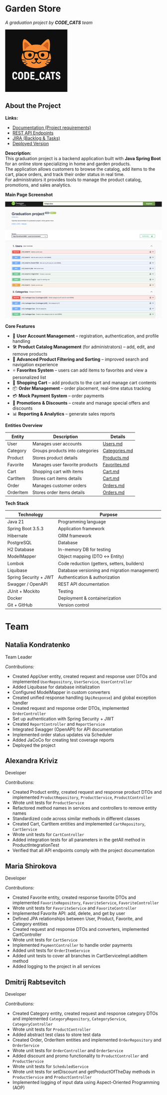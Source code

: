 # Garden Store

_A graduation project by **CODE_CATS** team_

![CODE_CATS Banner](src/main/docs/logo.png)

## About the Project

**Links:**

- [Documentation (Project requirements)](https://docs.google.com/document/d/1Xn41eFhdYAJVYzRucsNwpbLJ5lNxdvpfx__SZf5DwXA/edit?tab=t.0)
- [REST API Endpoints](https://confirmed-baron-2e5.notion.site/REST-API-f186cf63a46c4020b2237f73093922ab)
- [JIRA (Backlog & Tasks)](https://natzubova.atlassian.net/jira/software/projects/GSP/boards/1)
- [Deployed Version](http://51.20.105.119:8080/swagger-ui/index.html#/)

**Description:**  
This graduation project is a backend application built with **Java Spring Boot** for an online store specializing in home and garden products.  
The application allows customers to browse the catalog, add items to the cart, place orders, and track their order status in real time.  
For administrators it provides tools to manage the product catalog, promotions, and sales analytics.

**Main Page Screenshot**

![Main Page Screenshot](src/main/docs/main-page.png)

**Core Features**

- 👤 **User Account Management** – registration, authentication, and profile handling
- 🛠️ **Product Catalog Management** (for administrators) – add, edit, and remove products
- 🔎 **Advanced Product Filtering and Sorting** – improved search and navigation experience
- ⭐ **Favorites System** – users can add items to favorites and view a personalized list
- 🛒 **Shopping Cart** – add products to the cart and manage cart contents
- 📦 **Order Management** – order placement, real-time status tracking
- 💳 **Mock Payment System** – order payments
- 🎁 **Promotions & Discounts** – create and manage special offers and discounts
- 📊 **Reporting & Analytics** – generate sales reports


**Entities Overview**

| Entity    | Description                     | Details                                    |
|-----------|---------------------------------|--------------------------------------------|
| User      | Manages user accounts           | [Users.md](src/main/docs/User.md)          |
| Category  | Groups products into categories | [Categories.md](src/main/docs/Category.md) |
| Product   | Stores product details          | [Products.md](src/main/docs/Product.md)    |
| Favorite  | Manages user favorite products  | [Favorites.md](src/main/docs/Favorite.md)  |
| Cart      | Shopping cart with items        | [Cart.md](src/main/docs/Cart.md)           |
| CartItem  | Stores cart items details       | [Cart.md](src/main/docs/CartItem.md)       |
| Order     | Manages customer orders         | [Orders.md](src/main/docs/Order.md)        |
| OrderItem | Stores order items details      | [Orders.md](src/main/docs/OrderItem.md)    |

**Tech Stack**

| Technology            | Purpose                                       |
|-----------------------|-----------------------------------------------|
| Java 21               | Programming language                          |
| Spring Boot 3.5.3     | Application framework                         |
| Hibernate             | ORM framework                                 |
| PostgreSQL            | Database                                      |
| H2 Database           | In-memory DB for testing                      |
| ModelMapper           | Object mapping (DTO ↔ Entity)                 |
| Lombok                | Code reduction (getters, setters, builders)   |
| Liquibase             | Database versioning and migration management) |
| Spring Security + JWT | Authentication & authorization                |
| Swagger / OpenAPI     | REST API documentation                        |
| JUnit + Mockito       | Testing                                       |
| Docker                | Deployment & containerization                 |
| Git + GitHub          | Version control                               |

# Team

## Natalia Kondratenko
Team Leader
  
*Contributions:*
* Created AppUser entity, created request and response user DTOs and implemented `UserRepository`, `UserService`, `UserController`
* Added Liquibase for database initialization
* Configured ModelMapper in custom converters
* Created unified response handling (`ApiResponse`) and global exception handler
* Created request and response order DTOs, implemented `OrderController`
* Set up authentication with Spring Security + JWT
* Created `ReportController` and `ReportService`
* Integrated Swagger (OpenAPI) for API documentation
* Implemented order status updates via Scheduler
* Added JaCoCo for creating test coverage reports
* Deployed the project


## Alexandra Kriviz
Developer

*Contributions:*
* Created Product entity, created request and response product DTOs and implemented `ProductRepository`, `ProductService`, `ProductController`
* Wrote unit tests  for `ProductService`
* Refactored method names in services and controllers to remove entity names
* Standardized code across similar methods in different classes
* Created Cart, CartItem entities and implemented `CartRepository`, `CartService`
* Wrote unit tests for `CartController`
* Added integration tests for all parameters in the getAll method in ProductIntegrationTest
* Verified that all API endpoints comply with the project documentation


## Maria Shirokova
Developer

*Contributions:*
* Created Favorite entity, created response favorite DTOs and implemented `FavoriteRepository`, `FavoriteService`, `FavoriteController`
* Wrote unit tests for `FavoriteService` and `FavoriteController`
* Implemented Favorite API: add, delete, and get by user
* Defined JPA relationships between User, Product, Favorite, and Category entities
* Created request and response DTOs and converters, implemented CartController
* Wrote unit tests for `CartService`
* Implemented `PaymentController` to handle order payments
* Added unit tests for `OrderItemService`
* Added unit tests to cover all branches in CartServiceImpl.addItem method
* Added logging to the project in all services


## Dmitrij Rabtsevitch
Developer

*Contributions:*
* Created Category entity, created request and response category DTOs and implemented `CategoryRepository`, `CategoryService`, `CategoryController`
* Wrote unit tests for `ProductController`
* Added abstract test class to store test data
* Created Order, OrderItem entities and implemented `OrderRepository` and `OrderService`
* Wrote unit tests for `OrderController` and `OrderService`
* Added discount and promo functionality to `ProductController` and `ProductService`
* Wrote unit tests for `ScheduledService`
* Wrote unit tests for setDiscount and getProductOfTheDay methods in `ProductService` and `ProductController`
* Implemented logging of input data using Aspect-Oriented Programming (AOP)